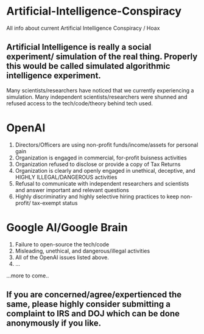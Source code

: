 # Artificial-Intelligence-Conspiracy
All info about current Artificial Intelligence Conspiracy / Hoax

## Artificial Intelligence is really a social experiment/ simulation of the real thing. Properly this would be called simulated algorithmic intelligence experiment.
Many scientists/researchers have noticed that we currently experiencing a simulation. 
Many independent scientists/researchers were shunned and refused access to the tech/code/theory behind tech used.

# OpenAI

1) Directors/Officers are using non-profit funds/income/assets for personal gain
2) Organization is engaged in commercial, for-profit buisness activities
3) Organization refused to disclose or provide a copy of Tax Returns
4) Organization is clearly and openly engaged in unethical, deceptive, and HIGHLY ILLEGAL/DANGEROUS activities
5) Refusal to communicate with independent researchers and scientists and answer important and relevant questions
6) Highly discriminatiry and highly selective hiring practices to keep non-profit/ tax-exempt status

# Google AI/Google Brain

1) Failure to open-source the tech/code
2) Misleading, unethical, and dangerous/illegal activities
3) All of the OpenAI issues listed above.
4) ...

...more to come..

## If you are concerned/agree/expertienced the same, please highly consider submitting a complaint to IRS and DOJ which can be done anonymously if you like.
